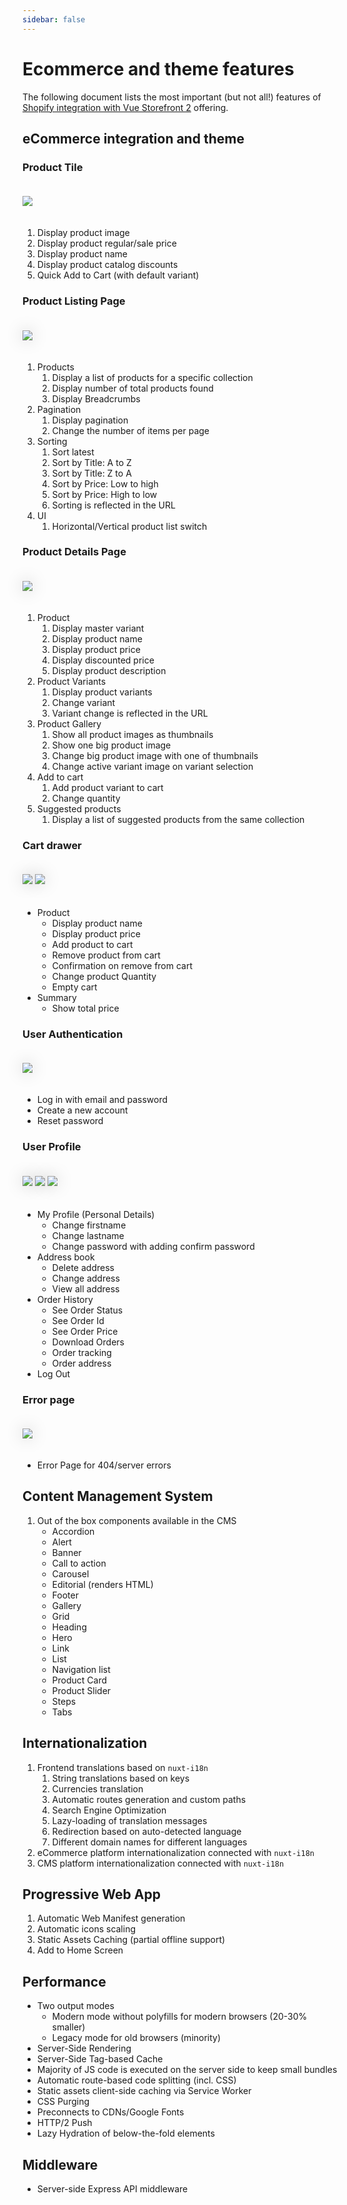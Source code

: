 ```yaml
---
sidebar: false
---
```

# Ecommerce and theme features

The following document lists the most important (but not all!) features of [Shopify integration with Vue Storefront 2](https://www.vuestorefront.io/shopify) offering.


## eCommerce integration and theme

### Product Tile

<img style="margin: 20px 0;" src="https://i.paste.pics/0ae92e0420bb81ec4a1a2f5d69d4de22.png" />

1. Display product image
2. Display product regular/sale price
3. Display product name
4. Display product catalog discounts
5. Quick Add to Cart (with default variant)


### Product Listing Page


<img style="filter: drop-shadow(0 0 0.75rem rgba(0,0,0,.2)); margin: 20px 0" src="https://user-images.githubusercontent.com/65275444/127649121-62c51fe0-d618-40e5-b443-81fdb8792a38.png">

1. Products
   1. Display a list of products for a specific collection
   2. Display number of total products found
   3. Display Breadcrumbs
2. Pagination
   1. Display pagination 
   2. Change the number of items per page
3. Sorting
   1. Sort latest
   2. Sort by Title: A to Z
   3. Sort by Title: Z to A
   4. Sort by Price: Low to high
   5. Sort by Price: High to low
   6. Sorting is reflected in the URL
4. UI
   1. Horizontal/Vertical product list switch

### Product Details Page

<img style="filter: drop-shadow(0 0 0.75rem rgba(0,0,0,.2)); margin: 20px 0" src="https://user-images.githubusercontent.com/65275444/127649836-fc9838d1-c837-4cd3-b201-a444f38278c1.png">

1. Product
   1. Display master variant
   2. Display product name
   3. Display product price
   4. Display discounted price
   5. Display product description
2. Product Variants
   1. Display product variants
   2. Change variant
   3. Variant change is reflected in the URL
3. Product Gallery
   1. Show all product images as thumbnails
   2. Show one big product image
   3. Change big product image with one of thumbnails
   4. Change active variant image on variant selection
4. Add to cart
   1. Add product variant to cart
   2. Change quantity
5. Suggested products
   1. Display a list of suggested products from the same collection

### Cart drawer

<img style="filter: drop-shadow(0 0 0.75rem rgba(0,0,0,.2)); margin: 20px 0" src="https://user-images.githubusercontent.com/65275444/127650453-16150647-121e-4fac-ab17-b7eb457c9d48.png">

<img style="filter: drop-shadow(0 0 0.75rem rgba(0,0,0,.2)); margin: 20px 0" src="https://user-images.githubusercontent.com/65275444/127650742-4d5e85a2-cbe6-49a7-a0ad-d8014af3aff5.png">

- Product
  - Display product name
  - Display product price
  - Add product to cart
  - Remove product from cart
  - Confirmation on remove from cart
  - Change product Quantity
  - Empty cart
- Summary
  - Show total price

### User Authentication

<img style="filter: drop-shadow(0 0 0.75rem rgba(0,0,0,.2)); margin: 20px 0" src="https://user-images.githubusercontent.com/65275444/127651009-dbc7b043-91ab-48f1-83c1-8aa649b9863c.png">

- Log in with email and password
- Create a new account
- Reset password

### User Profile

<img style="filter: drop-shadow(0 0 0.75rem rgba(0,0,0,.2)); margin: 20px 0" src="https://user-images.githubusercontent.com/65275444/127651335-6cce290c-c4bb-4de0-b48a-3c1c9d4fe88c.png">

<img style="filter: drop-shadow(0 0 0.75rem rgba(0,0,0,.2)); margin: 20px 0" src="https://user-images.githubusercontent.com/65275444/127651516-b92ee638-1f9d-4946-99f7-b71c45406763.png">

<img style="filter: drop-shadow(0 0 0.75rem rgba(0,0,0,.2)); margin: 20px 0" src="https://user-images.githubusercontent.com/65275444/127651669-95b6f72d-d686-4e29-978d-6a0002ad1873.png">

- My Profile (Personal Details)
  - Change firstname
  - Change lastname
  - Change password with adding confirm password
- Address book
  - Delete address
  - Change address
  - View all address
- Order History
  - See Order Status
  - See Order Id
  - See Order Price
  - Download Orders
  - Order tracking
  - Order address
- Log Out

### Error page

<img style="filter: drop-shadow(0 0 0.75rem rgba(0,0,0,.2)); margin: 20px 0" src="https://user-images.githubusercontent.com/65275444/127652033-80339ed5-422a-4413-bdd6-296ad3449597.png">

- Error Page for 404/server errors

## Content Management System
1. Out of the box components available in the CMS
   - Accordion
   - Alert
   - Banner
   - Call to action
   - Carousel
   - Editorial (renders HTML)
   - Footer
   - Gallery
   - Grid
   - Heading
   - Hero
   - Link
   - List
   - Navigation list
   - Product Card
   - Product Slider
   - Steps
   - Tabs
## Internationalization
1. Frontend translations based on `nuxt-i18n`
   1. String translations based on keys 
   2. Currencies translation
   3. Automatic routes generation and custom paths
   4. Search Engine Optimization
   5. Lazy-loading of translation messages
   6. Redirection based on auto-detected language
   7. Different domain names for different languages
2. eCommerce platform internationalization connected with `nuxt-i18n`
3. CMS platform internationalization connected with `nuxt-i18n`

## Progressive Web App
1. Automatic Web Manifest generation
2. Automatic icons scaling
3. Static Assets Caching (partial offline support)
4. Add to Home Screen

## Performance
- Two output modes
   - Modern mode without polyfills for modern browsers (20-30% smaller)
   - Legacy mode for old browsers (minority)
- Server-Side Rendering
- Server-Side Tag-based Cache
- Majority of JS code is executed on the server side to keep small bundles
- Automatic route-based code splitting (incl. CSS)
- Static assets client-side caching via Service Worker
- CSS Purging
- Preconnects to CDNs/Google Fonts
- HTTP/2 Push
- Lazy Hydration of below-the-fold elements

## Middleware
- Server-side Express API middleware
